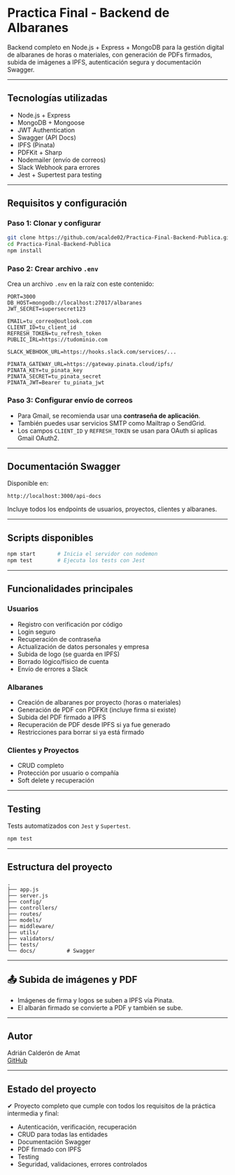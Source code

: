 
# Practica Final - Backend de Albaranes

Backend completo en Node.js + Express + MongoDB para la gestión digital de albaranes de horas o materiales, con generación de PDFs firmados, subida de imágenes a IPFS, autenticación segura y documentación Swagger.

---

## Tecnologías utilizadas

- Node.js + Express
- MongoDB + Mongoose
- JWT Authentication
- Swagger (API Docs)
- IPFS (Pinata)
- PDFKit + Sharp
- Nodemailer (envío de correos)
- Slack Webhook para errores
- Jest + Supertest para testing

---

## Requisitos y configuración

### Paso 1: Clonar y configurar

```bash
git clone https://github.com/acalde02/Practica-Final-Backend-Publica.git
cd Practica-Final-Backend-Publica
npm install
```

### Paso 2: Crear archivo `.env`

Crea un archivo `.env` en la raíz con este contenido:

```env
PORT=3000
DB_HOST=mongodb://localhost:27017/albaranes
JWT_SECRET=supersecret123

EMAIL=tu_correo@outlook.com
CLIENT_ID=tu_client_id
REFRESH_TOKEN=tu_refresh_token
PUBLIC_IRL=https://tudominio.com

SLACK_WEBHOOK_URL=https://hooks.slack.com/services/...

PINATA_GATEWAY_URL=https://gateway.pinata.cloud/ipfs/
PINATA_KEY=tu_pinata_key
PINATA_SECRET=tu_pinata_secret
PINATA_JWT=Bearer tu_pinata_jwt
```

### Paso 3: Configurar envío de correos

- Para Gmail, se recomienda usar una **contraseña de aplicación**.
- También puedes usar servicios SMTP como Mailtrap o SendGrid.
- Los campos `CLIENT_ID` y `REFRESH_TOKEN` se usan para OAuth si aplicas Gmail OAuth2.

---

## Documentación Swagger

Disponible en:
```
http://localhost:3000/api-docs
```

Incluye todos los endpoints de usuarios, proyectos, clientes y albaranes.

---

## Scripts disponibles

```bash
npm start       # Inicia el servidor con nodemon
npm test        # Ejecuta los tests con Jest
```

---

## Funcionalidades principales

### Usuarios
- Registro con verificación por código
- Login seguro
- Recuperación de contraseña
- Actualización de datos personales y empresa
- Subida de logo (se guarda en IPFS)
- Borrado lógico/físico de cuenta
- Envío de errores a Slack

### Albaranes
- Creación de albaranes por proyecto (horas o materiales)
- Generación de PDF con PDFKit (incluye firma si existe)
- Subida del PDF firmado a IPFS
- Recuperación de PDF desde IPFS si ya fue generado
- Restricciones para borrar si ya está firmado

### Clientes y Proyectos
- CRUD completo
- Protección por usuario o compañía
- Soft delete y recuperación

---

## Testing

Tests automatizados con `Jest` y `Supertest`.

```bash
npm test
```

---

## Estructura del proyecto

```
.
├── app.js
├── server.js
├── config/
├── controllers/
├── routes/
├── models/
├── middleware/
├── utils/
├── validators/
├── tests/
└── docs/          # Swagger
```

---

## 📤 Subida de imágenes y PDF

- Imágenes de firma y logos se suben a IPFS vía Pinata.
- El albarán firmado se convierte a PDF y también se sube.

---

## Autor

Adrián Calderón de Amat  
[GitHub](https://github.com/acalde02)

---

## Estado del proyecto

✔ Proyecto completo que cumple con todos los requisitos de la práctica intermedia y final:

- Autenticación, verificación, recuperación
- CRUD para todas las entidades
- Documentación Swagger
- PDF firmado con IPFS
- Testing
- Seguridad, validaciones, errores controlados
